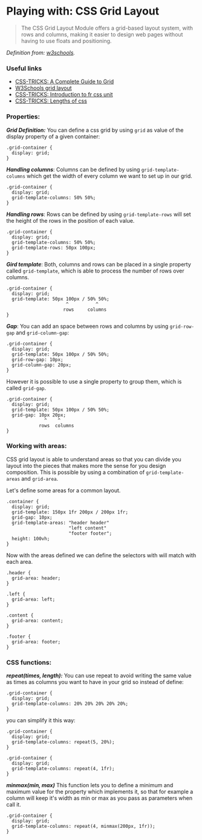 # Playing with: CSS Grid Layout

>The CSS Grid Layout Module offers a grid-based layout system, with rows and columns, making it easier to design web pages without having to use floats and positioning.

*Definition from: [w3schools](https://www.w3schools.com/css/css_grid.asp).*

### Useful links

* [CSS-TRICKS: A Complete Guide to Grid
](https://css-tricks.com/snippets/css/complete-guide-grid/)
* [W3Schools grid layout](https://www.w3schools.com/css/css_grid.asp)
* [CSS-TRICKS: Introduction to fr css unit](https://css-tricks.com/introduction-fr-css-unit/)
* [CSS-TRICKS: Lengths of css](https://css-tricks.com/the-lengths-of-css/)

### Properties:

***Grid Definition:*** You can define a css grid by using `grid` as value of the display property of a given container:

```
.grid-container {
  display: grid;  
}
```

***Handling columns***: Columns can be defined by using `grid-template-columns` which get the width of every column we want to set up in our grid.

```
.grid-container {
  display: grid;
  grid-template-columns: 50% 50%;
}
```

***Handling rows***: Rows can be defined by using `grid-template-rows` will set the height of the rows in the position of each value.

```
.grid-container {
  display: grid;
  grid-template-columns: 50% 50%;
  grid-template-rows: 50px 100px;
}
```

***Gird template***: Both, columns and rows can be placed in a single property called `grid-template`, which is able to process the number of rows over columns.

```
.grid-container {
  display: grid;
  grid-template: 50px 100px / 50% 50%;
                      ^          ^
                     rows     columns
}
```

***Gap***: You can add an space between rows and columns by using `grid-row-gap` and `grid-column-gap`:

```
.grid-container {
  display: grid;
  grid-template: 50px 100px / 50% 50%;
  grid-row-gap: 10px;
  grid-column-gap: 20px;
}
```

However it is possible to use a single property to group them, which is called `grid-gap`.


```
.grid-container {
  display: grid;
  grid-template: 50px 100px / 50% 50%;
  grid-gap: 10px 20px;
              ^    ^
            rows  columns
}
```

### Working with areas:
CSS grid layout is able to understand areas so that you can divide you layout into the pieces that makes more the sense for you design composition. This is possible by using a combination of `grid-template-areas` and `grid-area`.

Let's define some areas for a common layout.

```
.container {
  display: grid;
  grid-template: 150px 1fr 200px / 200px 1fr;
  grid-gap: 10px;
  grid-template-areas: "header header"
                       "left content"
                       "footer footer";
  height: 100vh;
}
```

Now with the areas defined we can define the selectors with will match with each area.

```
.header {
  grid-area: header;
}

.left {
  grid-area: left;
}

.content {
  grid-area: content;
}

.footer {
  grid-area: footer;
}
```

### CSS functions:
***repeat(times, length):***
You can use repeat to avoid writing the same value as times as columns you want to have in your grid so instead of define:
```
.grid-container {
  display: grid;
  grid-template-columns: 20% 20% 20% 20% 20%;
}
```
you can simplify it this way:
```
.grid-container {
  display: grid;
  grid-template-columns: repeat(5, 20%);
}
```
```
.grid-container {
  display: grid;
  grid-template-columns: repeat(4, 1fr);
}
```
***minmax(min, max)***
This function lets you to define a minimum and maximum value for the property which implements it, so that for example a column will keep it's width as min or max as you pass as parameters when call it.
```
.grid-container {
  display: grid;
  grid-template-columns: repeat(4, minmax(200px, 1fr));
}
```
